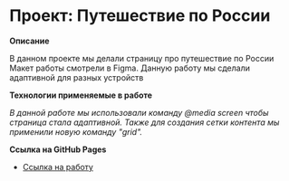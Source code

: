 # Проект: Путешествие по России


**Описание**

В данном проекте мы делали страницу про путешествие по России
Макет работы смотрели в Figma. Данную работу мы сделали адаптивной для разных устройств 

**Технологии применяемые в работе**

*В данной работе мы использовали команду @media screen чтобы страница стала адаптивной.
Также для создания сетки контента мы применили новую команду "grid".*

**Ссылка на GitHub Pages**


* [Ссылка на работу](https://andreymirenkov.github.io/russian-travel/)


